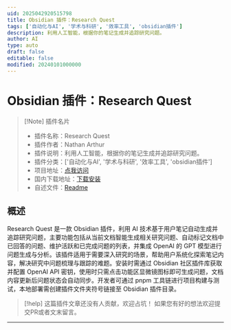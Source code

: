 ```yaml
---
uid: 2025042920515798
title: Obsidian 插件：Research Quest
tags: ['自动化与AI', '学术与科研', '效率工具', 'obsidian插件']
description: 利用人工智能，根据你的笔记生成并追踪研究问题。
author: AI
type: auto
draft: false
editable: false
modified: 20240101000000
---
```


# Obsidian 插件：Research Quest

> [!Note] 插件名片
> - 插件名称：Research Quest
> - 插件作者：Nathan Arthur
> - 插件说明：利用人工智能，根据你的笔记生成并追踪研究问题。
> - 插件分类：['自动化与AI', '学术与科研', '效率工具', 'obsidian插件']
> - 项目地址：[点我访问](https://github.com/narthur/research-quest)
> - 国内下载地址：[下载安装](https://pkmer.cn/products/plugin/pluginMarket/?research-quest)
> - 自述文件：[Readme](https://ghproxy.net/https://raw.githubusercontent.com/narthur/research-quest/main/README.md)



## 概述

Research Quest 是一款 Obsidian 插件，利用 AI 技术基于用户笔记自动生成并追踪研究问题，主要功能包括从当前文档智能生成相关研究问题、自动标记文档中已回答的问题、维护活跃和已完成问题的列表，并集成 OpenAI 的 GPT 模型进行问题生成与分析。该插件适用于需要深入研究的场景，帮助用户系统化探索笔记内容，解决研究中问题梳理与跟踪的难题。安装时需通过 Obsidian 社区插件库获取并配置 OpenAI API 密钥，使用时只需点击功能区显微镜图标即可生成问题，文档内容更新后问题状态会自动同步。开发者可通过 pnpm 工具链进行项目构建与测试，本地部署需创建插件文件夹符号链接至 Obsidian 插件目录。


> [!help] 
> 这篇插件文章还没有人贡献，欢迎占坑！
> 如果您有好的想法欢迎提交PR或者文末留言。
> 

---



